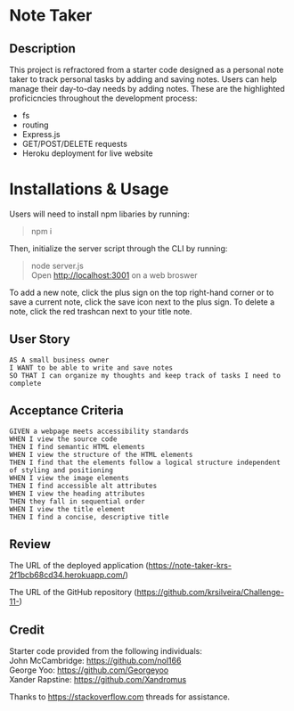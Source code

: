 # Note Taker

## Description
This project is refractored from a starter code designed as a personal note taker to track personal tasks by adding and saving notes. Users can help manage their day-to-day needs by adding notes. These are the highlighted proficicncies throughout the development process:
* fs
* routing
* Express.js
* GET/POST/DELETE requests
* Heroku deployment for live website


# Installations & Usage
Users will need to install npm libaries by running: 
> npm i <br>

Then, initialize the server script through the CLI by running:
> node server.js <br>
> Open <http://localhost:3001> on a web broswer <br>

To add a new note, click the plus sign on the top right-hand corner or to save a current note, click the save icon next to the plus sign. To delete a note, click the red trashcan next to your title note. 

## User Story
```
AS A small business owner
I WANT to be able to write and save notes
SO THAT I can organize my thoughts and keep track of tasks I need to complete
```

## Acceptance Criteria
```
GIVEN a webpage meets accessibility standards
WHEN I view the source code
THEN I find semantic HTML elements
WHEN I view the structure of the HTML elements
THEN I find that the elements follow a logical structure independent of styling and positioning
WHEN I view the image elements
THEN I find accessible alt attributes
WHEN I view the heading attributes
THEN they fall in sequential order
WHEN I view the title element
THEN I find a concise, descriptive title
```


## Review
The URL of the deployed application (https://note-taker-krs-2f1bcb68cd34.herokuapp.com/)

The URL of the GitHub repository (https://github.com/krsilveira/Challenge-11-)

## Credit

Starter code provided from the following individuals: <br>
John McCambridge: https://github.com/nol166 <br>
George Yoo: https://github.com/Georgeyoo <br>
Xander Rapstine: https://github.com/Xandromus <br>

Thanks to https://stackoverflow.com threads for assistance.
